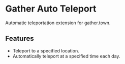 # Gather Auto Teleport

Automatic teleportation extension for gather.town.

## Features

- Teleport to a specified location.
- Automatically teleport at a specified time each day.
